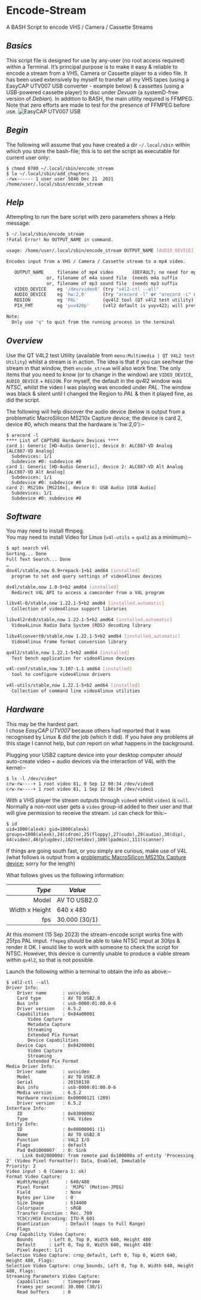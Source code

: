 # Encode-Stream
A BASH Script to encode VHS / Camera / Cassette Streams

## *Basics*
This script file is designed for use by any-user (no root access required) within a Terminal. It’s principal purpose is to make it easy & reliable to encode a stream from a VHS, Camera or Cassette player to a video file. It has been used extensively by myself to transfer all my VHS tapes (using a EasyCAP UTV007 USB converter - example below) & cassettes (using a USB-powered cassette player) to disc under *Devuan* (a systemD-free version of *Debian*). In addition to BASH, the main utility required is FFMPEG. Note that zero efforts are made to test for the presence of FFMPEG before use.
![EasyCAP UTV007 USB](Images/easycap.png)

## *Begin*
The following will assume that you have created a dir `~/.local/sbin` within which you store the bash-file; this is to set the script as executable for current user only:

```
$ chmod 0700 ~/.local/sbin/encode_stream
$ la ~/.local/sbin/add_chapters
-rwx------ 1 user user 5846 Dec 21  2021 /home/user/.local/sbin/encode_stream
```
## *Help*
Attempting to run the bare script with zero parameters shows a Help message:

```bash
$ ~/.local/sbin/encode_stream
!Fatal Error! No OUTPUT_NAME in command.

usage: /home/user/.local/sbin/encode_stream OUTPUT_NAME [AUDIO_DEVICE] [VIDEO_DEVICE] [REGION] [PIX_FMT]

Encodes input from a VHS / Camera / Cassette stream to a mp4 video.

   OUTPUT_NAME     filename of mp4 video       (DEFAULT; no need for mp4 suffix                   )
               or, filename of m4a sound file  (needs m4a suffix                                  )
               or, filename of mp3 sound file  (needs mp3 suffix                                  )
   VIDEO_DEVICE    eg '/dev/video0' (try "v4l2-ctl --all"                                         )
   AUDIO_DEVICE    eg 'hw:2,0'      (try "arecord -l" or "arecord -L" or "cat /proc/asound/cards" )
   REGION          eg 'PAL'         (qv4l2 tool (QT v4l2 test utility) will help test for Region  )
   PIX_FMT         eg 'yuv420p'     (v4l2 default is yuyv422; will prevent display on some devices)

Note:
  Only use "q" to quit from the running process in the terminal
```
## *Overview*
Use the QT V4L2 test Utility (available from `menu:Multimedia | QT V4L2 test Utility`) whilst a stream is in action. The idea is that if you can see/hear the stream in that window, then `encode_stream` will also work fine. The only items that you need to know (or to change in the window) are `VIDEO_DEVICE`, `AUDIO_DEVICE` + `REGION`. For myself, the default in the qv4l2 window was *NTSC*, whilst the video I was playing was encoded under *PAL*. The window was black & silent until I changed the Region to *PAL* & then it played fine, as did the script.

The following will help discover the audio device (below is output from a problematic MacroSilicon MS210x Capture device; the device is card 2, device #0, which means that the hardware is 'hw:2,0'):–
```
$ arecord -l
**** List of CAPTURE Hardware Devices ****
card 1: Generic [HD-Audio Generic], device 0: ALC887-VD Analog [ALC887-VD Analog]
  Subdevices: 1/1
  Subdevice #0: subdevice #0
card 1: Generic [HD-Audio Generic], device 2: ALC887-VD Alt Analog [ALC887-VD Alt Analog]
  Subdevices: 1/1
  Subdevice #0: subdevice #0
card 2: MS210x [MS210x], device 0: USB Audio [USB Audio]
  Subdevices: 1/1
  Subdevice #0: subdevice #0
```

## *Software*
You may need to install ffmpeg.    
You may need to install Video for Linux (`v4l-utils` + `qv4l2` as a minimum):–
```bash
$ apt search v4l
Sorting... Done
Full Text Search... Done
…
dov4l/stable,now 0.9+repack-1+b1 amd64 [installed]
  program to set and query settings of video4linux devices

dv4l/stable,now 1.0-5+b2 amd64 [installed]
  Redirect V4L API to access a camcorder from a V4L program

libv4l-0/stable,now 1.22.1-5+b2 amd64 [installed,automatic]
  Collection of video4linux support libraries

libv4l2rds0/stable,now 1.22.1-5+b2 amd64 [installed,automatic]
  Video4Linux Radio Data System (RDS) decoding library

libv4lconvert0/stable,now 1.22.1-5+b2 amd64 [installed,automatic]
  Video4linux frame format conversion library

qv4l2/stable,now 1.22.1-5+b2 amd64 [installed]
  Test bench application for video4linux devices

v4l-conf/stable,now 3.107-1.1 amd64 [installed]
  tool to configure video4linux drivers

v4l-utils/stable,now 1.22.1-5+b2 amd64 [installed]
  Collection of command line video4linux utilities
```

## *Hardware*
This may be the hardest part.    
I chose *EasyCAP UTV007* because others had reported that it was recognised by Linux & did the job (which it did). If you have any problems at this stage I cannot help, but *can* report on what happens in the background.

Plugging your USB2 capture device into your desktop computer *should* auto-create video + audio devices via the interaction of V4L with the kernel:–
```
$ ls -l /dev/video*
crw-rw----+ 1 root video 81, 0 Sep 12 08:34 /dev/video0
crw-rw----+ 1 root video 81, 1 Sep 12 08:34 /dev/video1
```
With a VHS player the stream outputs through `video0` whilst `video1` is `null`. Normally a non-root user gets a `video` group-id added to their user and that will give permission to receive the stream. `id` can check for this:–
```
$ id
uid=1000(alexk) gid=1000(alexk) groups=1000(alexk),24(cdrom),25(floppy),27(sudo),29(audio),30(dip),
44(video),46(plugdev),102(netdev),109(lpadmin),111(scanner)
```
If things are going south fast, or you simply are curious, make use of V4L    
(what follows is output from a [problematic MacroSilicon MS210x Capture device](https://dev1galaxy.org/viewtopic.php?id=5981); sorry for the length)

What follows gives us the following information:

| *Type* | *Value* |
|---:|---|
| Model | AV TO USB2.0 |
| Width x Height | 640 x 480 |
| fps | 30.000 (30/1) |

At this moment (15 Sep 2023) the stream-encode script works fine with 25fps PAL imput. `ffmpeg` *should* be able to take NTSC imput at 30fps & render it OK. I would like to work with someone to check the script for NTSC. However, this device is currently unable to produce a viable stream within `qv4l2`, so that is not possible.

Launch the following within a terminal to obtain the info as above:–
```
$ v4l2-ctl --all
Driver Info:
	Driver name      : uvcvideo
	Card type        : AV TO USB2.0
	Bus info         : usb-0000:01:00.0-6
	Driver version   : 6.5.2
	Capabilities     : 0x84a00001
		Video Capture
		Metadata Capture
		Streaming
		Extended Pix Format
		Device Capabilities
	Device Caps      : 0x04200001
		Video Capture
		Streaming
		Extended Pix Format
Media Driver Info:
	Driver name      : uvcvideo
	Model            : AV TO USB2.0
	Serial           : 20150130
	Bus info         : usb-0000:01:00.0-6
	Media version    : 6.5.2
	Hardware revision: 0x00000121 (289)
	Driver version   : 6.5.2
Interface Info:
	ID               : 0x03000002
	Type             : V4L Video
Entity Info:
	ID               : 0x00000001 (1)
	Name             : AV TO USB2.0
	Function         : V4L2 I/O
	Flags            : default
	Pad 0x01000007   : 0: Sink
	  Link 0x0200000d: from remote pad 0x100000a of entity 'Processing 2' (Video Pixel Formatter): Data, Enabled, Immutable
Priority: 2
Video input : 0 (Camera 1: ok)
Format Video Capture:
	Width/Height      : 640/480
	Pixel Format      : 'MJPG' (Motion-JPEG)
	Field             : None
	Bytes per Line    : 0
	Size Image        : 614400
	Colorspace        : sRGB
	Transfer Function : Rec. 709
	YCbCr/HSV Encoding: ITU-R 601
	Quantization      : Default (maps to Full Range)
	Flags             : 
Crop Capability Video Capture:
	Bounds      : Left 0, Top 0, Width 640, Height 480
	Default     : Left 0, Top 0, Width 640, Height 480
	Pixel Aspect: 1/1
Selection Video Capture: crop_default, Left 0, Top 0, Width 640, Height 480, Flags: 
Selection Video Capture: crop_bounds, Left 0, Top 0, Width 640, Height 480, Flags: 
Streaming Parameters Video Capture:
	Capabilities     : timeperframe
	Frames per second: 30.000 (30/1)
	Read buffers     : 0
```
